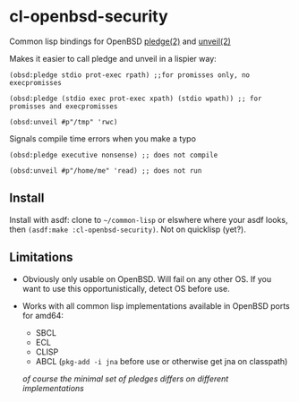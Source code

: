 # cl-openbsd-security
Common lisp bindings for OpenBSD [pledge(2)](https://man.openbsd.org/pledge.2) and [unveil(2)](https://man.openbsd.org/unveil.2)

Makes it easier to call pledge and unveil in a lispier way:

```
(obsd:pledge stdio prot-exec rpath) ;;for promisses only, no execpromisses

(obsd:pledge (stdio exec prot-exec xpath) (stdio wpath)) ;; for promisses and execpromisses

(obsd:unveil #p"/tmp" 'rwc)
```

Signals compile time errors when you make a typo
```
(obsd:pledge executive nonsense) ;; does not compile

(obsd:unveil #p"/home/me" 'read) ;; does not run
```

## Install

Install with asdf: clone to `~/common-lisp` or elswhere where your asdf looks, then `(asdf:make :cl-openbsd-security)`.
Not on quicklisp (yet?).

## Limitations

* Obviously only usable on OpenBSD. Will fail on any other OS. If you want to use this opportunistically, detect OS before use.
* Works with all common lisp implementations available in OpenBSD ports for
  amd64:
  - SBCL
  - ECL
  - CLISP
  - ABCL (`pkg-add -i jna` before use or otherwise get jna on classpath)
  
  _of course the minimal set of pledges differs on different implementations_
